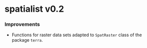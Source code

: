 # spatialist v0.2

### Improvements

- Functions for raster data sets adapted to `SpatRaster` class of the package
  `terra`.

